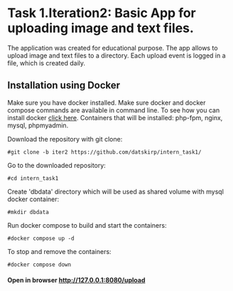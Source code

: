 # Task 1.Iteration2: Basic App for uploading image and text files.

The application was created for educational purpose. The app allows to upload image and text files to a directory. Each
upload event is logged in a file, which is created daily.

## Installation using Docker

Make sure you have docker installed. Make sure docker and docker compose commands are available in command line.
To see how you can install docker [click here](https://docs.docker.com/get-docker/).
Containers that will be installed: php-fpm, nginx, mysql, phpmyadmin.

Download the repository with git clone:

```#git clone -b iter2 https://github.com/datskirp/intern_task1/```

Go to the downloaded repository:

```#cd intern_task1```

Create 'dbdata' directory which will be used as shared volume with mysql docker container:

```#mkdir dbdata```

Run docker compose to build and start the containers:

```#docker compose up -d```

To stop and remove the containers:

```#docker compose down```


#### Open in browser http://127.0.0.1:8080/upload
